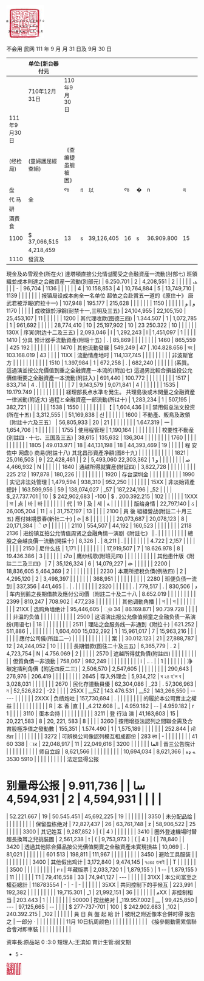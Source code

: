 

![0_image_0.png](0_image_0.png)

不会用
民网 111 年 9 月 月 31 日及 9月 30 日

|                                         | 单位:[新台器付元                                   |                    |             |                 |             |              |            |    |        |
|-----------------------------------------|----------------------------------------------------|--------------------|-------------|-----------------|-------------|--------------|------------|----|--------|
|                                         | 710年12月31日                                      | 110年9月30日       |             |                 |             |              |            |    |        |
| 111年9月30日                            |                                                    |                    |             |                 |             |              |            |    |        |
| (经检局)                                | (童婦護屈經查組)                                   | 《查编捷虽舰被困》 |             |                 |             |              |            |    |        |
| 盘                                      |                                                    | જ                  | গ্র          | 以              | જ           | �            | n          | ત્ર |        |
| 代 马                                   | 全                                                 |                    |             |                 |             |              |            |    |        |
| 研
酒费食                                         |                                                    |                    |             |                 |             |              |            |    |        |
| 1100                                    | $ 37,066,515                                       | 13                 | s           | 39,126,405      | 16          | s            | 36.909.800 | 15 |        |
|                                         | 4,218,459                                          |                    |             |                 |             |              |            |    |        |
| 1110                                    | 發貨及
 現金及め雪观全(所在火)
  達塔頓直接公允情설聞受之会融資産一流動(肘部七)
  班領織並成本則達之会融資産一流動(別部元)                                                    | 6.250.701          | 2           | 4,208,551       | 2           | ﺪ،           |            |    |        |
| 13,749,710                              | 5                                                  | 10,764,884         | 4           | 10.158,853      | 4           |              |            |    |        |
| 1136                                    | 96,704                                             | -                  |             |                 |             |              |            |    |        |
| 1139                                    | 报镇局设成本向全一名单位
超依之会赴賞五一道的《原住十》
唐武君被浮報(府拉十一)                                                    | 107,948            | 195.177     | 215,628         |             |              |            |    |        |
| 1150                                    | ﻭ                                                  | ﻭ                  |             |                 |             |              |            |    |        |
| 1170                                    | 成收錄於淨鋼(耐禁十一,三明及三五)                  | 24,104,955         | 22,105,150  | 25,453,107      | 11          |              |            |    |        |
| 1200                                    | 其代理收款(图德三四)                               | 1.344.507          | 1           | 1,072,785       | 1           | 961,692      |            |    |        |
| 28,774,410                              | 10                                                 | 25,197,902         | 10          | 23 250.322      | 10          |              |            |    |        |
| 130X                                    | 序寅(附边十二及三五)                               | 2,093,046          | l           | 1,292,243       | l           | 1,451,097    | 1          |    |        |
| 1410                                    | 分具
预计器手流動資產(附班十五)                                                    | .                  | 85,869      |                 |             |              |            |    |        |
| 1460                                    | 865,559                                            | 425 192            |             |                 |             |              |            |    |        |
| 1470                                    | 其他流動發展                                       | 549,249            | 47          | .104.828.656    | ৰহ          | 103.168.019  | 43         |    |        |
| 11XX                                    | 流動情產地时                                       | 114,137,745        |             |                 |             |              |            |    |        |
| 非波斯官方                              |                                                    |                    |             |                 |             |              |            |    |        |
| 1510                                    | 1.397,984                                          | 1                  | 672,258     | .               | 682,240     |              |            |    |        |
| (系質。
 這過演並按公允價值到重之全融資產一本流的(附加七)
 這過男比較合損益投公允價值衝要之全融資產一本流動(附註入)                                         | 691,440                                            | 100.772            |             |                 |             |              |            |    |        |
| 1517                                    | 833,714                                            | 4 .                |             |                 |             |              |            |    |        |
|                                         | 7                                                  | 9,143,579          | 9,071,841   | 4               |             |              |            |    |        |
| 1535                                    | 19.179.749                                         |                    |             |                 |             |              |            |    |        |
| 経理部長点水準を発生。
共理島後或木関量之全融資産一律派動(附近大)
過程と全融資産一部流動(所は十)                                         | 1,283,234                                          | 1                  | 507,195     | 382,721         |             |              |            |    |        |
| 1538                                    | ﺍ                                                  | 1,604,436          | 】          |                 |             |              |            |    |        |
| 1550                                    | 禁用假总法文投资(所在十五)                         | 3,312,555          |             | 51,169,838      | 신          |              |            |    |        |
| 1600                                    | 不動產、販鳥及政領〔附註十六及三五〕               | 56,805,933         | 20          | 21              |             |              |            |    |        |
|                                         | 1.647.319                                          | 一                 | 1,654,706   | 1               |             |              |            |    |        |
| 1755                                    | 使用程管理                                         | 1,190,164          |             |                 |             |              |            |    |        |
| 校要性不動産(別註四 · 十七、三国及三五) | 38,615                                             | 135,632            | 136,304     |                 |             |              |            |    |        |
| 1760                                    |                                                    |                    |             |                 |             |              |            |    |        |
| 1805                                    | 49.013.971                                         | 18                 | 44,131,198  | 18              | 44,393,469  | 19           |            |    |        |
| 程 安佐中 网盘()
商易(附註十八)
其北昌形資產净額(图8十九)                                         |                                                    |                    |             |                 |             |              |            |    |        |
| 1821                                    | 25,016,503                                         | 9                  | 22,428,461  | ﺻ               |             |              |            |    |        |
|                                         | ﻭ 1                                                | 22,303,362
   5,493,060                    | 2           | 4,466,932       | N           |              |            |    |        |
| 1840                                    | 通越所得就實産(財証四)                             | 3,822,728          |             |                 |             |              |            |    |        |
| 225 212                                 | 197,878                                            | 180,226            |             |                 |             |              |            |    |        |
| 1920                                    | 存台深圳金                                         |                    |             |                 |             |              |            |    |        |
| 1990                                    | 实记非法处管理                                     | 1,479,594          | 938,310     | 952,250         |             |              |            |    |        |
| 15XX                                    | 非淡始背產總計                                     | 163.599,956        | 59          | 138,074,027     | _57         | 187,224,196  | _52        |    |        |
| $_27.737.701                            | 10                                                 | $ 242,902,683      | -100        | $ . 200.392.215 | 102         |              |            |    |        |
| 1XXX                                    | মা                                                  | 点                 | 바          | 바              |             |              |            |    |        |
| 代                                      | 19                                                 | 及                 | 세          | ﺔ               |             |              |            |    |        |
| 版给身情                                | 22,797,140                                         | ડ                  | 26,005,204  | 11              | ડ           | 31,757,197   | 13         |    |        |
| 2100                                    | 員 後
 組組營战(附註二十月三五)
 應付妹期景春(新社二十)                                                    | રુ                  | 8           |                 |             |              |            |    |        |
| 20,073,687                              | 20,078,123                                         | 8                  | 20,171,384  | ે છ              |             |              |            |    |        |
| 2110                                    | 554,507                                            | 44,192             | 160,523     |                 |             |              |            |    |        |
| 2118
2136                                         | 进纷镇互拍公允情值周贤之会融角情一演剧《附註七》   | .                  |             |                 |             |              |            |    |        |
| 總股之会越良價一流動(開採十)            | 8,326                                              | .                  | 8,211       | .               |             |              |            |    |        |
|                                         | 4.722                                              | 2,157              |             |                 |             |              |            |    |        |
| 2150                                    | 尼什么技                                           | 1,171              |             |                 |             |              |            |    |        |
| 17,919,507                              | 7                                                  | 18.626.978         | 8           | 19.436.386      | 3           |              |            |    |        |
| ט7נ                                     | 鹰纱线歌(附班元四)                                 |                    |             |                 |             |              |            |    |        |
| 其他患什版《附註二二及三四》            | 7                                                  | 35,126,324         | 6           | 14,079,227      | ው           |              |            |    |        |
| 2200                                    | 18,836,605
  5,464,369                                                    | 2                  |             |                 |             |              |            |    |        |
| 2230                                    | 本期所接稅负債(例故四)                             | 2                  | 4,295,120   | 2               | 3,498,397   |              |            |    |        |
|                                         | 368,951                                            |                    |             |                 |             |              |            |    |        |
| 2280                                    | 班便负债一流到                                     | 337,356            | 441,465     | .               | .           |              |            |    |        |
|                                         | ﺩ                                                  | 830,506            | .           | 779,517         | .           |              |            |    |        |
| 2320                                    | 车内到鹅之長期借款及應付公司價〔附註二十及二十八   | 8.652.019          |             |                 |             |              |            |    |        |
| 2399                                    | 810,247                                            | 708.902            | 477,238     |                 |             |              |            |    |        |
| 其他调動角播                            | | শ                                                | | শ                |             |                 |             |              |            |    |        |
| 21XX                                    | 选购角墙绝计                                       | 95,446,605         | ୍ର 34        | 86.169.871      | 90.739.728  |              |            |    |        |
| 非温的负值                              |                                                    |                    |             |                 |             |              |            |    |        |
| 2500                                    | 这语演出报公允像值频童之全融负债一系演纷(用语七)   | 18                 |             |                 |             |              |            |    |        |
| 2511                                    | 理陆之会服务线—非通到《附拉十)                     | 621.252            | 511,886     | ,               |             |              |            |    |        |
| 1,604,400
15,032,292                                         | 1                                                  | 15,961,017         | 7           | 15,963,216      |             |              |            |    |        |
| 應付公司儀(所註二一)                    |                                                    |                    |             |                 |             |              |            |    |        |
| | 案 |                                  | 30.012.123                                         | 21                 | 27,888,787  | 12              | 24,244,052  | 10           |            |    |        |
| 長期借款(图往二十及三五)                | 6,365,779                                          | . 2                | 4,723,754   | N               | 4.756.069   | 2            |            |    |        |
| 2570                                    | 遮越所得就負債(附註四)                             |                    |             |                 |             |              |            |    |        |
| 但質負債一非浪動                        | 758,067                                            | 982,249            |             |                 |             |              |            |    |        |
|                                         | i                                                  | .. .               |             | 1               |             |              |            |    |        |
| 净碳定插利角價【附近四反二三)           | 2,506,570                                          | 2,547,605          |             |                 |             |              |            |    |        |
| 290,643                                 | 276,976                                            | 206.419            |             |                 |             |              |            |    |        |
| 2645                                    | 存入外理会                                         | 5,934,212          | ৰ ২৪ হ'ল ব  | 3,028,031       |             |              |            |    |        |
| 2670                                    | 民化存道動員優                                     | 62,304,086         | _23         | . 57,306,963    | ন           | 52,526,822   | -22        |    |        |
| 25XX                                    | __5Z                                               | 143.476.531        | __52        | 143,266,550     | -----       |              |            |    |        |
| 2XXX                                    | 负绩炮吐                                           | 157,730,694        | .           |                 |             |              |            |    |        |
| 的履於本公司實主之權益                  |                                                    |                    |             |                 |             |              |            |    |        |
| R                                       | 本
香 |直 |                                                    | _4.212.608         | _           | 4.959.182       | --          | 4.959.182    | r 1        |    |        |
| 3110                                    | 蛋本会持                                           |                    |             |                 |             |              |            |    |        |
| 3211                                    | 登 行汕 演                                         | 41,163,603         | 15          | 20,221,583      | 8           | 20, 221, 583 | 8          |    |        |
| 3260                                    | 按用增益法認列之間聯全需及合育股極净值之發動數     | 155,351            | 1.574.490   | 1               | 1,575,189   |              |            |    |        |
|                                         | 252.844                                            | ਸੀ ਲੱਜ               |             |                 |             |              |            |    |        |
| 3272                                    | 可辨换公司像認列模互相成都份                       | 283 ला              | -           |                 |             |              |            |    |        |
| 41 60 338                               | ાર                                                  | 22,048,917         | 11          | 22,049,616      | الما        |              |            |    |        |
| 3200                                    | 晋三公告院计                                       |                    |             |                 |             |              |            |    |        |
| 师自立综                                | 8,621,566                                          |                    |             |                 |             |              |            |    |        |
| 10,694,034                              | 8,621,366                                          | ﻪ ډﻩ               |             |                 |             |              |            |    |        |
| 5910
3530                                         | 法定显得公报
# 别量母公报                                                    | 9.911,736          | سا          | 4,594,931       | 2           | 4,594,931    |            |    |        |
| 52.221.667                              | 19                                                 | 50.545.451         | 45,692,225  | 19              |             |              |            |    |        |
| 3350                                    | 未分配品给                                         |                    |             |                 |             |              |            |    |        |
| 保留盈栋绝对                            | 72,827,437                                         | 26                 | 63,761,748  | z               | 58,906,522  | 25           |            |    |        |
| 3300                                    | 其记姓互                                           | 9,287,852 )        | (           | 4 )             |             |              |            |    |        |
| 3410                                    | 圈外登速機場时替超長換耳之兒挑裝圖                 | 2,561,238          | t           | (               | 9,753,973 ) | {            | 4 }        | (  | 78,840 |
| 3420                                    | 透過其他除合攝品按公光價值開賣之全融資產未實現損益 | 10,069             | .           | 81,021          |             |              |            |    |        |
| 601 513                                 | 198,811                                            | 111,967            |             |                 |             |              |            |    |        |
| 3450                                    | 避险工具服装                                       |                    |             |                 |             |              |            |    |        |
| 3400                                    | 其他假出鸡计                                       | 3,172,840          | 9,474,145   | ৭০৪৫ তৰাই        | | T         |              |            |    |        |
|                                         | ו יו                                               |                    |             |                 |             |              |            |    |        |
| 3500                                    | 年藏版票                                           | 2,033,720 1        | 1,879,155 ) | 1 --            | 1,879,155 ) | 11           |            |    |        |
|                                         | T1                                                 | 79,416,558         | 33          | 74,941,127      | ---         |              |            |    |        |
| 31XX                                    | 本公司富至之權亞總計                               | 118783554          | -           | -               | -           |              |            |    |        |
| 35XX                                    | 共同控制下的手候互                                 | 223,991            | 192,382     |                 |             |              |            |    |        |
|                                         | 19,715.301                                         | _1                 | 21,992,151  | ﻣ               |             |              |            |    |        |
| 36XX                                    | 非控制相当                                         | 203.443            | 1           |                 |             |              |            |    |        |
| 50000                                   | 按丝绝对                                           | _119.957.002       | __          | 99,425,850      | ---         | 97,125,665   | --         |    |        |
| $ 277-737-701                           | 100                                                | $ 242.902.683      | _102        | 240.392.215     | _102        |              |            |    |        |
| 員 日 與 盤 起 給 計                    | 被附之附近像本合併时得 报告之                      | 一郎分 ·           |             |                 |             |              |            |    |        |
| 11月 10日抗周颜色)                      |                                                    |                    |             |                 |             |              |            |    |        |
| 《接參閱動需累信聯合會对即車裝          |                                                    |                    |             |                 |             |              |            |    |        |

资率長:原品站 0 :3:0 短理人:王滨如 育计生管:弱文期
- 5 -

![0_image_1.png](0_image_1.png)

